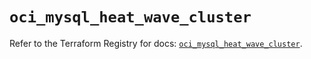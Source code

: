 # `oci_mysql_heat_wave_cluster`

Refer to the Terraform Registry for docs: [`oci_mysql_heat_wave_cluster`](https://registry.terraform.io/providers/oracle/oci/6.18.0/docs/resources/mysql_heat_wave_cluster).
